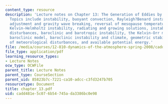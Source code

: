 ```yaml
---
content_type: resource
description: 'Lecture notes on Chapter 13: The Generation of Eddies by Instability.
  Topics include instability, buoyant convection, Rayleigh?Benard instability, convective
  adjustment and gravity wave breaking, reversal of mesopause temperature gradient,
  Kelvin-Helmholtz instability, radiating and growing solutions, instability of meteorological
  disturbances, baroclinic and barotropic instability, the Kelvin-Orr mechanism, two-level
  baroclinic model, baroclinic instability and climate, geometric stabilization, energetics
  of meteorological disturbances, and available potential energy.'
file: /media/courses/12-810-dynamics-of-the-atmosphere-spring-2008/cadd481e5c076b54745ada3386bc0e98_chapter_13.pdf
file_type: application/pdf
learning_resource_types:
- Lecture Notes
ocw_type: OCWFile
parent_title: Lecture Notes
parent_type: CourseSection
parent_uid: 85823b7c-7221-ca10-adcc-c3fd3247b705
resourcetype: Document
title: chapter_13.pdf
uid: cadd481e-5c07-6b54-745a-da3386bc0e98
---
```

